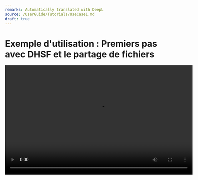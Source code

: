 ```yaml
---
remarks: Automatically translated with DeepL
source: /UserGuide/Tutorials/UseCase1.md
draft: true
---
```


# Exemple d'utilisation : Premiers pas avec DHSF et le partage de fichiers

<video width="600" height="350" controls>
    <source src="/api/media/usecase1-101.mp4" type="video/mp4">
    Votre navigateur ne prend pas en charge la balise vidéo.
</video>
